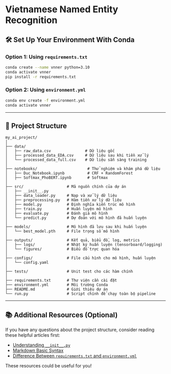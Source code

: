 # Vietnamese Named Entity Recognition

## 🛠️ Set Up Your Environment With Conda

### Option 1: Using `requirements.txt`

```bash
conda create --name vnner python=3.10
conda activate vnner
pip install -r requirements.txt
```

### Option 2: Using `environment.yml`

```bash
conda env create -f environment.yml
conda activate vnner
```

---

## 📂 Project Structure

```
my_ai_project/
│
├── data/                  
│   ├── raw_data.csv               # Dữ liệu gốc
│   ├── processed_data_EDA.csv     # Dữ liệu sau khi tiền xử lý
│   └── processed_data_full.csv    # Dữ liệu sẵn sàng training
│
├── notebooks/                      # Thử nghiệm và khám phá dữ liệu
│   ├── Duc_Notebook.ipynb          # CRF + RandomForest
│   ├── Softmax_PhoBERT.ipynb       # Softmax
│
├── src/                   # Mã nguồn chính của dự án
│   ├── __init__.py
│   ├── data_loader.py     # Nạp và xử lý dữ liệu
│   ├── preprocessing.py   # Hàm tiền xử lý dữ liệu
│   ├── model.py           # Định nghĩa kiến trúc mô hình
│   ├── train.py           # Huấn luyện mô hình
│   ├── evaluate.py        # Đánh giá mô hình
│   └── predict.py         # Dự đoán với mô hình đã huấn luyện
│
├── models/                # Mô hình đã lưu sau khi huấn luyện
│   └── best_model.pth     # File trọng số mô hình
│
├── outputs/               # Kết quả, biểu đồ, log, metrics
│   ├── logs/              # Nhật ký huấn luyện (tensorboard/logging)
│   └── figures/           # Biểu đồ trực quan hóa
│
├── configs/               # File cấu hình cho mô hình, huấn luyện
│   └── config.yaml
│
├── tests/                 # Unit test cho các hàm chính
│
├── requirements.txt       # Thư viện cần cài đặt
├── environment.yml        # Môi trường Conda
├── README.md              # Giới thiệu dự án
└── run.py                 # Script chính để chạy toàn bộ pipeline
```

---

## 📚 Additional Resources (Optional)

If you have any questions about the project structure, consider reading these helpful articles first:

* [Understanding `__init__.py`](https://zetcode.com/python/init-file/)
* [Markdown Basic Syntax](https://www.markdownguide.org/basic-syntax/#escaping-characters)
* [Difference Between `requirements.txt` and `environment.yml`](https://www.reddit.com/r/learnpython/comments/xvlpdz/why_do_people_provide_a_requirementstxt_or/)

These resources could be useful for you!
